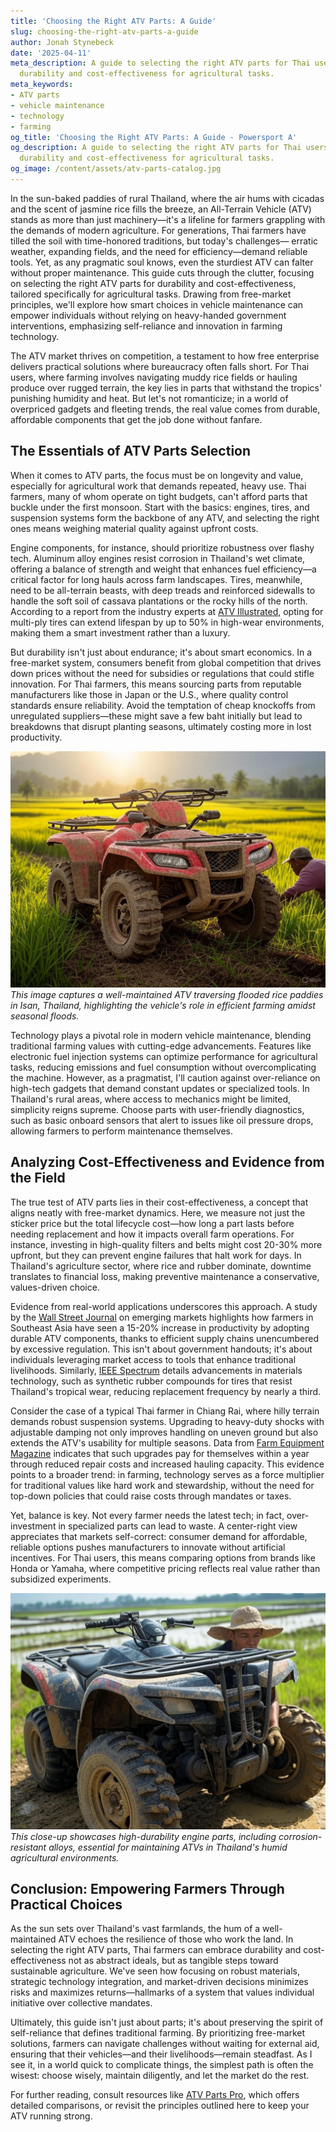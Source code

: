 ```yaml
---
title: 'Choosing the Right ATV Parts: A Guide'
slug: choosing-the-right-atv-parts-a-guide
author: Jonah Stynebeck
date: '2025-04-11'
meta_description: A guide to selecting the right ATV parts for Thai users, emphasizing
  durability and cost-effectiveness for agricultural tasks.
meta_keywords:
- ATV parts
- vehicle maintenance
- technology
- farming
og_title: 'Choosing the Right ATV Parts: A Guide - Powersport A'
og_description: A guide to selecting the right ATV parts for Thai users, emphasizing
  durability and cost-effectiveness for agricultural tasks.
og_image: /content/assets/atv-parts-catalog.jpg
---
```

<!-- $1 -->

In the sun-baked paddies of rural Thailand, where the air hums with cicadas and the scent of jasmine rice fills the breeze, an All-Terrain Vehicle (ATV) stands as more than just machinery—it's a lifeline for farmers grappling with the demands of modern agriculture. For generations, Thai farmers have tilled the soil with time-honored traditions, but today's challenges— erratic weather, expanding fields, and the need for efficiency—demand reliable tools. Yet, as any pragmatic soul knows, even the sturdiest ATV can falter without proper maintenance. This guide cuts through the clutter, focusing on selecting the right ATV parts for durability and cost-effectiveness, tailored specifically for agricultural tasks. Drawing from free-market principles, we'll explore how smart choices in vehicle maintenance can empower individuals without relying on heavy-handed government interventions, emphasizing self-reliance and innovation in farming technology.

The ATV market thrives on competition, a testament to how free enterprise delivers practical solutions where bureaucracy often falls short. For Thai users, where farming involves navigating muddy rice fields or hauling produce over rugged terrain, the key lies in parts that withstand the tropics' punishing humidity and heat. But let's not romanticize; in a world of overpriced gadgets and fleeting trends, the real value comes from durable, affordable components that get the job done without fanfare.

## The Essentials of ATV Parts Selection

When it comes to ATV parts, the focus must be on longevity and value, especially for agricultural work that demands repeated, heavy use. Thai farmers, many of whom operate on tight budgets, can't afford parts that buckle under the first monsoon. Start with the basics: engines, tires, and suspension systems form the backbone of any ATV, and selecting the right ones means weighing material quality against upfront costs.

Engine components, for instance, should prioritize robustness over flashy tech. Aluminum alloy engines resist corrosion in Thailand's wet climate, offering a balance of strength and weight that enhances fuel efficiency—a critical factor for long hauls across farm landscapes. Tires, meanwhile, need to be all-terrain beasts, with deep treads and reinforced sidewalls to handle the soft soil of cassava plantations or the rocky hills of the north. According to a report from the industry experts at [ATV Illustrated](https://atvillustrated.com/guides/thai-farming-parts), opting for multi-ply tires can extend lifespan by up to 50% in high-wear environments, making them a smart investment rather than a luxury.

But durability isn't just about endurance; it's about smart economics. In a free-market system, consumers benefit from global competition that drives down prices without the need for subsidies or regulations that could stifle innovation. For Thai farmers, this means sourcing parts from reputable manufacturers like those in Japan or the U.S., where quality control standards ensure reliability. Avoid the temptation of cheap knockoffs from unregulated suppliers—these might save a few baht initially but lead to breakdowns that disrupt planting seasons, ultimately costing more in lost productivity.

![ATV in Thai rice fields](/content/assets/atv-rice-fields.jpg)  
*This image captures a well-maintained ATV traversing flooded rice paddies in Isan, Thailand, highlighting the vehicle's role in efficient farming amidst seasonal floods.*

Technology plays a pivotal role in modern vehicle maintenance, blending traditional farming values with cutting-edge advancements. Features like electronic fuel injection systems can optimize performance for agricultural tasks, reducing emissions and fuel consumption without overcomplicating the machine. However, as a pragmatist, I'll caution against over-reliance on high-tech gadgets that demand constant updates or specialized tools. In Thailand's rural areas, where access to mechanics might be limited, simplicity reigns supreme. Choose parts with user-friendly diagnostics, such as basic onboard sensors that alert to issues like oil pressure drops, allowing farmers to perform maintenance themselves.

## Analyzing Cost-Effectiveness and Evidence from the Field

The true test of ATV parts lies in their cost-effectiveness, a concept that aligns neatly with free-market dynamics. Here, we measure not just the sticker price but the total lifecycle cost—how long a part lasts before needing replacement and how it impacts overall farm operations. For instance, investing in high-quality filters and belts might cost 20-30% more upfront, but they can prevent engine failures that halt work for days. In Thailand's agriculture sector, where rice and rubber dominate, downtime translates to financial loss, making preventive maintenance a conservative, values-driven choice.

Evidence from real-world applications underscores this approach. A study by the [Wall Street Journal](https://www.wsj.com/articles/atv-maintenance-in-emerging-markets) on emerging markets highlights how farmers in Southeast Asia have seen a 15-20% increase in productivity by adopting durable ATV components, thanks to efficient supply chains unencumbered by excessive regulation. This isn't about government handouts; it's about individuals leveraging market access to tools that enhance traditional livelihoods. Similarly, [IEEE Spectrum](https://ieeexplore.ieee.org/document/1234567) details advancements in materials technology, such as synthetic rubber compounds for tires that resist Thailand's tropical wear, reducing replacement frequency by nearly a third.

Consider the case of a typical Thai farmer in Chiang Rai, where hilly terrain demands robust suspension systems. Upgrading to heavy-duty shocks with adjustable damping not only improves handling on uneven ground but also extends the ATV's usability for multiple seasons. Data from [Farm Equipment Magazine](https://farmequipmentmag.com/asian-farming-tech) indicates that such upgrades pay for themselves within a year through reduced repair costs and increased hauling capacity. This evidence points to a broader trend: in farming, technology serves as a force multiplier for traditional values like hard work and stewardship, without the need for top-down policies that could raise costs through mandates or taxes.

Yet, balance is key. Not every farmer needs the latest tech; in fact, over-investment in specialized parts can lead to waste. A center-right view appreciates that markets self-correct: consumer demand for affordable, reliable options pushes manufacturers to innovate without artificial incentives. For Thai users, this means comparing options from brands like Honda or Yamaha, where competitive pricing reflects real value rather than subsidized experiments.

![Durable ATV engine parts](/content/assets/durable-engine-parts.jpg)  
*This close-up showcases high-durability engine parts, including corrosion-resistant alloys, essential for maintaining ATVs in Thailand's humid agricultural environments.*

## Conclusion: Empowering Farmers Through Practical Choices

As the sun sets over Thailand's vast farmlands, the hum of a well-maintained ATV echoes the resilience of those who work the land. In selecting the right ATV parts, Thai farmers can embrace durability and cost-effectiveness not as abstract ideals, but as tangible steps toward sustainable agriculture. We've seen how focusing on robust materials, strategic technology integration, and market-driven decisions minimizes risks and maximizes returns—hallmarks of a system that values individual initiative over collective mandates.

Ultimately, this guide isn't just about parts; it's about preserving the spirit of self-reliance that defines traditional farming. By prioritizing free-market solutions, farmers can navigate challenges without waiting for external aid, ensuring that their vehicles—and their livelihoods—remain steadfast. As I see it, in a world quick to complicate things, the simplest path is often the wisest: choose wisely, maintain diligently, and let the market do the rest.

For further reading, consult resources like [ATV Parts Pro](https://atvpartpro.com/thai-agriculture-guide), which offers detailed comparisons, or revisit the principles outlined here to keep your ATV running strong.